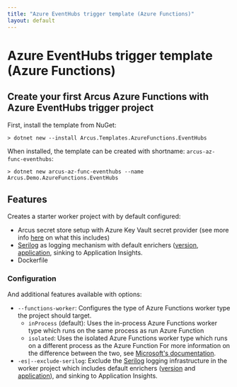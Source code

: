```yaml
---
title: "Azure EventHubs trigger template (Azure Functions)"
layout: default
---
```


# Azure EventHubs trigger template (Azure Functions)

## Create your first Arcus Azure Functions with Azure EventHubs trigger project

First, install the template from NuGet:

```shell
> dotnet new --install Arcus.Templates.AzureFunctions.EventHubs
```

When installed, the template can be created with shortname: `arcus-az-func-eventhubs`:

```shell
> dotnet new arcus-az-func-eventhubs --name Arcus.Demo.AzureFunctions.EventHubs
```

## Features

Creates a starter worker project with by default configured:

* Arcus secret store setup with Azure Key Vault secret provider (see more info [here](https://security.arcus-azure.net/features/secret-store/) on what this includes)
* [Serilog](https://serilog.net/) as logging mechanism with default enrichers ([version](https://observability.arcus-azure.net/features/telemetry-enrichment#version-enricher), [application](https://observability.arcus-azure.net/features/telemetry-enrichment#application-enricher), sinking to Application Insights.
* Dockerfile

### Configuration

And additional features available with options:
* `--functions-worker`: Configures the type of Azure Functions worker type the project should target.
  * `inProcess` (default): Uses the in-process Azure Functions worker type which runs on the same process as run Azure Function
  * `isolated`: Uses the isolated Azure Functions worker type which runs on a different process as the Azure Function
  For more information on the difference between the two, see [Microsoft's documentation](https://learn.microsoft.com/en-us/azure/azure-functions/dotnet-isolated-process-guide).
* `-es|--exclude-serilog`: Exclude the [Serilog](https://serilog.net/) logging infrastructure in the worker project which includes default enrichers ([version](https://observability.arcus-azure.net/features/telemetry-enrichment#version-enricher) and [application](https://observability.arcus-azure.net/features/telemetry-enrichment#application-enricher)), and sinking to Application Insights.
